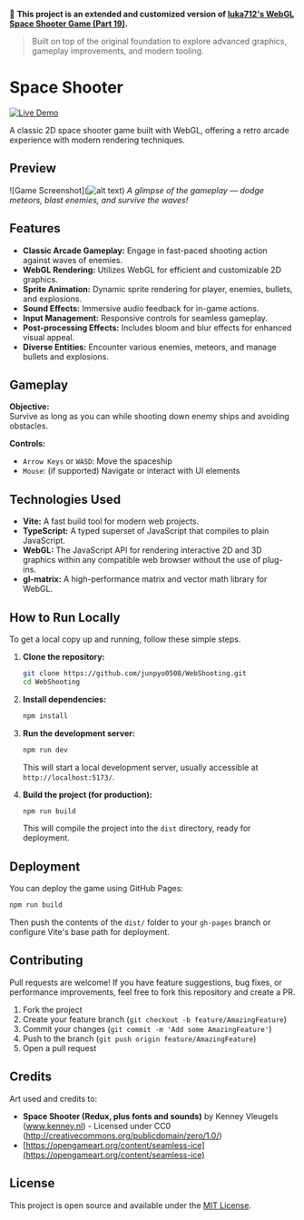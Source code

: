📌 **This project is an extended and customized version of [luka712's WebGL Space Shooter Game (Part 19)](https://github.com/luka712/youtube_series/tree/main/WebGL/space_shooter_game/part19).**
>
> Built on top of the original foundation to explore advanced graphics, gameplay improvements, and modern tooling.

# Space Shooter

[![Live Demo](https://img.shields.io/badge/Play%20Now-WebShooting-blue?style=for-the-badge)](https://junpyo0508.github.io/WebShooting/)

A classic 2D space shooter game built with WebGL, offering a retro arcade experience with modern rendering techniques.

## Preview

![Game Screenshot](![alt text](image.png))
*A glimpse of the gameplay — dodge meteors, blast enemies, and survive the waves!*

## Features

*   **Classic Arcade Gameplay:** Engage in fast-paced shooting action against waves of enemies.
*   **WebGL Rendering:** Utilizes WebGL for efficient and customizable 2D graphics.
*   **Sprite Animation:** Dynamic sprite rendering for player, enemies, bullets, and explosions.
*   **Sound Effects:** Immersive audio feedback for in-game actions.
*   **Input Management:** Responsive controls for seamless gameplay.
*   **Post-processing Effects:** Includes bloom and blur effects for enhanced visual appeal.
*   **Diverse Entities:** Encounter various enemies, meteors, and manage bullets and explosions.

## Gameplay

**Objective:**  
Survive as long as you can while shooting down enemy ships and avoiding obstacles.

**Controls:**
- `Arrow Keys` or `WASD`: Move the spaceship
- `Mouse`: (if supported) Navigate or interact with UI elements

## Technologies Used

*   **Vite:** A fast build tool for modern web projects.
*   **TypeScript:** A typed superset of JavaScript that compiles to plain JavaScript.
*   **WebGL:** The JavaScript API for rendering interactive 2D and 3D graphics within any compatible web browser without the use of plug-ins.
*   **gl-matrix:** A high-performance matrix and vector math library for WebGL.

## How to Run Locally

To get a local copy up and running, follow these simple steps.

1.  **Clone the repository:**
    ```bash
    git clone https://github.com/junpyo0508/WebShooting.git
    cd WebShooting
    ```
2.  **Install dependencies:**
    ```bash
    npm install
    ```
3.  **Run the development server:**
    ```bash
    npm run dev
    ```
    This will start a local development server, usually accessible at `http://localhost:5173/`.

4.  **Build the project (for production):**
    ```bash
    npm run build
    ```
    This will compile the project into the `dist` directory, ready for deployment.

## Deployment

You can deploy the game using GitHub Pages:

```bash
npm run build
```

Then push the contents of the `dist/` folder to your `gh-pages` branch or configure Vite's base path for deployment.

## Contributing

Pull requests are welcome! If you have feature suggestions, bug fixes, or performance improvements, feel free to fork this repository and create a PR.

1. Fork the project
2. Create your feature branch (`git checkout -b feature/AmazingFeature`)
3. Commit your changes (`git commit -m 'Add some AmazingFeature'`)
4. Push to the branch (`git push origin feature/AmazingFeature`)
5. Open a pull request

## Credits

Art used and credits to:

*   **Space Shooter (Redux, plus fonts and sounds)** by Kenney Vleugels (www.kenney.nl) - Licensed under CC0 (http://creativecommons.org/publicdomain/zero/1.0/)
*   [https://opengameart.org/content/seamless-ice](https://opengameart.org/content/seamless-ice)

## License

This project is open source and available under the [MIT License](LICENSE).
